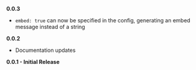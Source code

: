 **0.0.3**

- `embed: true` can now be specified in the config, generating an embed message instead of a string

**0.0.2**

- Documentation updates

**0.0.1 - Initial Release**
